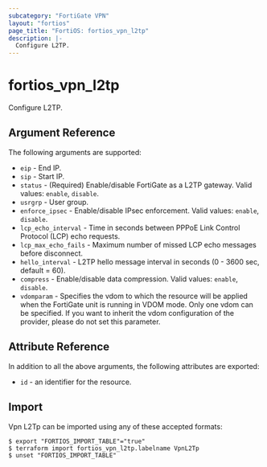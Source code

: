 ```yaml
---
subcategory: "FortiGate VPN"
layout: "fortios"
page_title: "FortiOS: fortios_vpn_l2tp"
description: |-
  Configure L2TP.
---
```


# fortios_vpn_l2tp
Configure L2TP.

## Argument Reference

The following arguments are supported:

* `eip` - End IP.
* `sip` - Start IP.
* `status` - (Required) Enable/disable FortiGate as a L2TP gateway. Valid values: `enable`, `disable`.
* `usrgrp` - User group.
* `enforce_ipsec` - Enable/disable IPsec enforcement. Valid values: `enable`, `disable`.
* `lcp_echo_interval` - Time in seconds between PPPoE Link Control Protocol (LCP) echo requests.
* `lcp_max_echo_fails` - Maximum number of missed LCP echo messages before disconnect.
* `hello_interval` - L2TP hello message interval in seconds (0 - 3600 sec, default = 60).
* `compress` - Enable/disable data compression. Valid values: `enable`, `disable`.
* `vdomparam` - Specifies the vdom to which the resource will be applied when the FortiGate unit is running in VDOM mode. Only one vdom can be specified. If you want to inherit the vdom configuration of the provider, please do not set this parameter.


## Attribute Reference

In addition to all the above arguments, the following attributes are exported:
* `id` - an identifier for the resource.

## Import

Vpn L2Tp can be imported using any of these accepted formats:
```
$ export "FORTIOS_IMPORT_TABLE"="true"
$ terraform import fortios_vpn_l2tp.labelname VpnL2Tp
$ unset "FORTIOS_IMPORT_TABLE"
```
